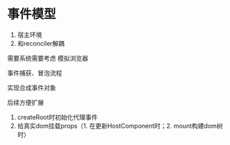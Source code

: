 # 事件模型

1. 宿主环境
2. 和reconciler解耦 

需要系统需要考虑
模拟浏览器

事件捕获、冒泡流程

实现合成事件对象

后续方便扩展

1. createRoot时初始化代理事件
2. 给真实dom挂载props（1. 在更新HostComponent时；2. mount构建dom树时）